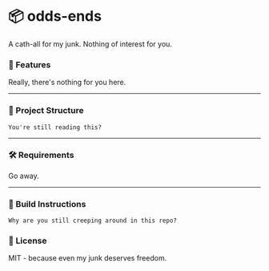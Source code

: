 # 📦 odds-ends

A cath-all for my junk. Nothing of interest for you.

### 🚀 Features
Really, there's nothing for you here.

---

### 📁 Project Structure

```
You're still reading this?
```

---

### 🛠️ Requirements
Go away.

---

### 🚧 Build Instructions

```
Why are you still creeping around in this repo?
```
### 📜 License
MIT - because even my junk deserves freedom.
